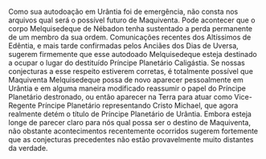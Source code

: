 ﻿Como sua autodoação em Urântia foi de emergência, não consta nos arquivos qual será o possível futuro de Maquiventa. Pode acontecer que o corpo Melquisedeque de Nébadon tenha sustentado a perda permanente de um membro da sua ordem. Comunicações recentes dos Altíssimos de Edêntia, e mais tarde confirmadas pelos Anciães dos Dias de Uversa, sugerem firmemente que esse autodoado Melquisedeque esteja destinado a ocupar o lugar do destituído Príncipe Planetário  Caligástia. Se nossas conjecturas a esse respeito estiverem corretas, é totalmente possível que Maquiventa Melquisedeque possa de novo aparecer pessoalmente em Urântia e em alguma maneira modificado reassumir o papel do Príncipe Planetário destronado, ou então aparecer na Terra para atuar como Vice-Regente Príncipe Planetário representando Cristo Michael, que agora realmente detém o título de Príncipe Planetário de Urântia. Embora esteja longe de parecer claro para nós qual possa ser o destino de Maquiventa, não obstante acontecimentos recentemente ocorridos sugerem fortemente que as conjecturas precedentes não estão provavelmente muito distantes da verdade.